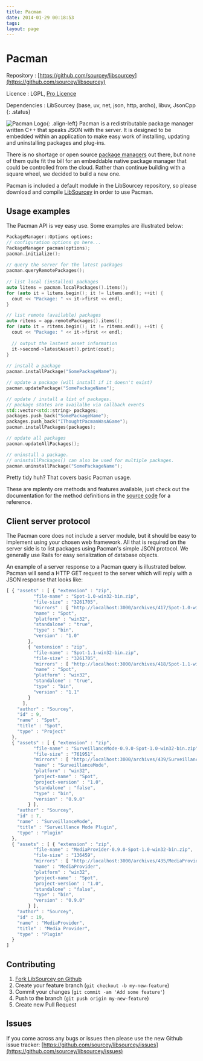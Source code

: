 ```yaml
---
title: Pacman
date: 2014-01-29 00:18:53
tags: 
layout: page
---
```

      
<!-- 
TODO: compare to current package managers
 -->

# Pacman

Repository
: [https://github.com/sourcey/libsourcey](https://github.com/sourcey/libsourcey)

Licence
: LGPL, <a href="/licence">Pro Licence</a>

Dependencies
: LibSourcey (base, uv, net, json, http, archo), libuv, JsonCpp
{: .status}
    
![Pacman Logo](pacman-logo-120.png "Pacman Logo"){: .align-left} Pacman is a redistributable package manager written C++ that speaks JSON with the server.
It is designed to be embedded within an application to make easy work of installing, updating and uninstalling packages and plug-ins.

There is no shortage or open source [package managers](http://en.wikipedia.org/wiki/List_of_software_package_management_systems) out there, but none of them quite fit the bill for an embeddable native package manager that could be controlled from the cloud. Rather than continue building with a square wheel, we decided to build a new one.
    
Pacman is included a default module in the LibSourcey repository, so please download and compile [LibSourcey](libsourcey) in order to use Pacman.

## Usage examples

The Pacman API is vey easy use. Some examples are illustrated below:
      
~~~ cpp
PackageManager::Options options;
// configuration options go here...
PackageManager pacman(options);
pacman.initialize();
        
// query the server for the latest packages
pacman.queryRemotePackages();                
        
// list local (installed) packages
auto litems = pacman.localPackages().items();
for (auto it = litems.begin(); it != litems.end(); ++it) {				
  cout << "Package: " << it->first << endl;
}

// list remote (available) packages
auto ritems = app.remotePackages().items();
for (auto it = ritems.begin(); it != ritems.end(); ++it) {				
  cout << "Package: " << it->first << endl;          
  
  // output the lastest asset information
  it->second->latestAsset().print(cout);	
}                
        
// install a package
pacman.installPackage("SomePackageName");

// update a package (will install if it doesn't exist)
pacman.updatePackage("SomePackageName");

// update / install a list of packages.
// package states are availalbe via callback events
std::vector<std::string> packages;
packages.push_back("SomePackageName");
packages.push_back("IThoughtPacmanWasAGame");        
pacman.installPackages(packages);

// update all packages
pacman.updateAllPackages();

// uninstall a package.
// uninstallPackages() can also be used for multiple packages.
pacman.uninstallPackage("SomePackageName");
~~~ 

Pretty tidy huh? That covers basic Pacman usage. 

These are mplenty ore methods and features available, just check out the documentation for the method definitions in the [source code](https://github.com/sourcey/libsourcey/blob/master/src/pacman/include/scy/pacman/packagemanager.h) for a reference.

## Client server protocol

The Pacman core does not include a server module, but it should be easy to implement using your chosen web framework. All that is required on the server side is to list packages using Pacman's simple JSON protocol. We generally use Rails for easy serialization of database objects. 

An example of a server response to a Pacman query is illustrated below. Pacman will send a HTTP GET request to the server which will reply with a JSON response that looks like:
      
~~~ javascript
[ { "assets" : [ { "extension" : "zip",
          "file-name" : "Spot-1.0-win32-bin.zip",
          "file-size" : "3261705",
          "mirrors" : [ "http://localhost:3000/archives/417/Spot-1.0-win32-bin.zip" ],
          "name" : "Spot",
          "platform" : "win32",
          "standalone" : "true",
          "type" : "bin",
          "version" : "1.0"
        },
        { "extension" : "zip",
          "file-name" : "Spot-1.1-win32-bin.zip",
          "file-size" : "3261705",
          "mirrors" : [ "http://localhost:3000/archives/418/Spot-1.1-win32-bin.zip" ],
          "name" : "Spot",
          "platform" : "win32",
          "standalone" : "true",
          "type" : "bin",
          "version" : "1.1"
        }
      ],
    "author" : "Sourcey",
    "id" : 9,
    "name" : "Spot",
    "title" : "Spot",
    "type" : "Project"
  },
  { "assets" : [ { "extension" : "zip",
          "file-name" : "SurveillanceMode-0.9.0-Spot-1.0-win32-bin.zip",
          "file-size" : "761951",
          "mirrors" : [ "http://localhost:3000/archives/439/SurveillanceMode-0.9.0-Spot-1.0-win32-bin.zip" ],
          "name" : "SurveillanceMode",
          "platform" : "win32",
          "project-name" : "Spot",
          "project-version" : "1.0",
          "standalone" : "false",
          "type" : "bin",
          "version" : "0.9.0"
        } ],
    "author" : "Sourcey",
    "id" : 7,
    "name" : "SurveillanceMode",
    "title" : "Surveillance Mode Plugin",
    "type" : "Plugin"
  },
  { "assets" : [ { "extension" : "zip",
          "file-name" : "MediaProvider-0.9.0-Spot-1.0-win32-bin.zip",
          "file-size" : "136459",
          "mirrors" : [ "http://localhost:3000/archives/435/MediaProvider-0.9.0-Spot-1.0-win32-bin.zip" ],
          "name" : "MediaProvider",
          "platform" : "win32",
          "project-name" : "Spot",
          "project-version" : "1.0",
          "standalone" : "false",
          "type" : "bin",
          "version" : "0.9.0"
        } ],
    "author" : "Sourcey",
    "id" : 19,
    "name" : "MediaProvider",
    "title" : "Media Provider",
    "type" : "Plugin"
  }
]
~~~    

## Contributing

1. [Fork LibSourcey on Github](https://github.com/sourcey/libsourcey)
2. Create your feature branch (`git checkout -b my-new-feature`)
3. Commit your changes (`git commit -am 'Add some feature'`)
4. Push to the branch (`git push origin my-new-feature`)
5. Create new Pull Request

## Issues

If you come across any bugs or issues then please use the new Github issue tracker: [https://github.com/sourcey/libsourcey/issues](https://github.com/sourcey/libsourcey/issues)

<!--   
## Things to do

There are a few features we have not had time to implement yet which are listed in the TODO file in the source folder.
If you're able to implement any of the those features then send a push request our way. 
-->

